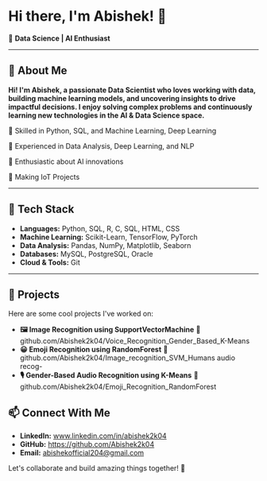 # Hi there, I'm Abishek! 👋

🚀 **Data Science | AI Enthusiast**

---

## 📌 About Me

**Hi! I'm Abishek, a passionate Data Scientist who loves working with data, building machine learning models, and uncovering insights to drive impactful decisions. I enjoy solving complex problems and continuously learning new technologies in the AI & Data Science space.**

🔹 Skilled in Python, SQL, and Machine Learning, Deep Learning

🔹 Experienced in Data Analysis, Deep Learning, and NLP

🔹 Enthusiastic about  AI innovations

🔹 Making IoT Projects 

---

## 🔧 Tech Stack

- **Languages:** Python, SQL, R, C, SQL, HTML, CSS
- **Machine Learning:** Scikit-Learn, TensorFlow, PyTorch
- **Data Analysis:** Pandas, NumPy, Matplotlib, Seaborn
- **Databases:** MySQL, PostgreSQL, Oracle 
- **Cloud & Tools:**  Git

---

## 📌 Projects
Here are some cool projects I've worked on:

-   **🖼️ Image Recognition using SupportVectorMachine**
🔗 github.com/Abishek2k04/Voice_Recognition_Gender_Based_K-Means
-   **😀 Emoji Recognition using RandomForest**
🔗 github.com/Abishek2k04/Image_recognition_SVM_Humans audio recog-
-   **🎙️ Gender-Based Audio Recognition using K-Means**
🔗 github.com/Abishek2k04/Emoji_Recognition_RandomForest

## 📫 Connect With Me

- **LinkedIn:** www.linkedin.com/in/abishek2k04
- **GitHub:** https://github.com/Abishek2k04
- **Email:** abishekofficial204@gmail.com

Let's collaborate and build amazing things together! 🚀

